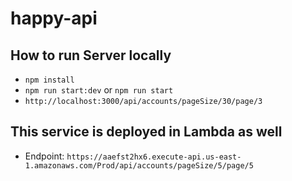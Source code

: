 # happy-api

## How to run Server locally
- `npm install`
- `npm run start:dev` or `npm run start`
- `http://localhost:3000/api/accounts/pageSize/30/page/3`

## This service is deployed in Lambda as well
- Endpoint: `https://aaefst2hx6.execute-api.us-east-1.amazonaws.com/Prod/api/accounts/pageSize/5/page/5`